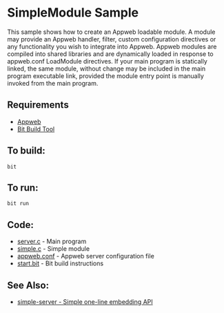 SimpleModule Sample
===

This sample shows how to create an Appweb loadable module.  A module may provide an Appweb handler, filter, 
custom configuration directives or any functionality you wish to integrate into Appweb. Appweb modules are 
compiled into shared libraries and are dynamically loaded in response to appweb.conf LoadModule directives. 
If your main program is statically linked, the same module, without change may be included in the main
program executable link, provided the module entry point is manually invoked from the main program.

Requirements
---
* [Appweb](http://embedthis.com/downloads/appweb/download.ejs)
* [Bit Build Tool](http://embedthis.com/downloads/bit/download.ejs)

To build:
---
    bit

To run:
---
    bit run

Code:
---
* [server.c](server.c) - Main program
* [simple.c](simple.c) - Simple module
* [appweb.conf](appweb.conf) - Appweb server configuration file
* [start.bit](start.bit) - Bit build instructions


See Also:
---
* [simple-server - Simple one-line embedding API](../simple-server/README.md)
